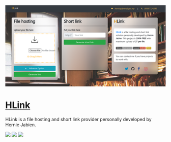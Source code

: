 <img src="https://github.com/herndev/HLink/blob/master/screenshots/Screenshot-1.png">

# [HLink](https://hlink-demo.herokuapp.com/)

HLink is a file hosting and short link provider personally developed by Hernie Jabien.

<p align="left">
    <img src="https://img.shields.io/badge/Github-Open%20source-lightgrey">
    <img src="https://img.shields.io/badge/Laravel%20-8.22.1-red">
    <img src="https://img.shields.io/badge/-FREE-yellow">
</p>

